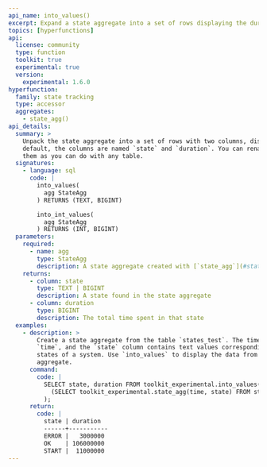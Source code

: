 ```yaml
---
api_name: into_values()
excerpt: Expand a state aggregate into a set of rows displaying the duration of each state
topics: [hyperfunctions]
api:
  license: community
  type: function
  toolkit: true
  experimental: true
  version:
    experimental: 1.6.0
hyperfunction:
  family: state tracking
  type: accessor
  aggregates:
    - state_agg()
api_details:
  summary: >
    Unpack the state aggregate into a set of rows with two columns, displaying the duration of each state. By
    default, the columns are named `state` and `duration`. You can rename
    them as you can do with any table.
  signatures:
    - language: sql
      code: |
        into_values(
          agg StateAgg
        ) RETURNS (TEXT, BIGINT)

        into_int_values(
          agg StateAgg
        ) RETURNS (INT, BIGINT)
  parameters:
    required:
      - name: agg
        type: StateAgg
        description: A state aggregate created with [`state_agg`](#state_agg)
    returns:
      - column: state
        type: TEXT | BIGINT
        description: A state found in the state aggregate
      - column: duration
        type: BIGINT
        description: The total time spent in that state
  examples:
    - description: >
        Create a state aggregate from the table `states_test`. The time column is named
        `time`, and the `state` column contains text values corresponding to different
        states of a system. Use `into_values` to display the data from the state
        aggregate.
      command:
        code: |
          SELECT state, duration FROM toolkit_experimental.into_values(
            (SELECT toolkit_experimental.state_agg(time, state) FROM states_test)
          );
      return:
        code: |
          state | duration
          ------+-----------
          ERROR |   3000000
          OK    | 106000000
          START |  11000000
---
```


